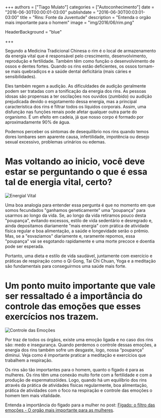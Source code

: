 +++
authors = ["Tiago Mulato"]
categories = ["Autoconhecimento"]
date = "2016-06-30T00:00:01-03:00"
publishdate = "2016-06-30T00:03:01-03:00"
title = "Rins: Fonte da Juventude"
description = "Entenda o orgão mais importante para o homem"
image = "img/2016/06/rim.png"

HeaderBackground = "blue"


+++


Segundo a Medicina Tradicional Chinesa o rim é o local de armazenamento da energia vital que é responsável pelo crescimento, desenvolvimento, reprodução e fertilidade. Também têm como função o desenvolvimento de ossos e dentes fortes. Quando os rins estão deficientes, os ossos tornam-se mais quebradiços e a saúde dental deficitária (mais cáries e sensibilidades).

Eles também regem a audição. As dificuldades de audição geralmente podem ser tratadas com a tonificação da energia dos rins. As pessoas idosas são propensas a ter oscilações nos ouvidos (zumbido) ou audição prejudicada devido o esgotamento dessa energia, mas a principal característica dos rins é filtrar todos os líquidos corporais. Assim, uma disfunção nas funções renais pode afetar qualquer outra parte do organismo. É um efeito em cadeia, já que nosso corpo é formado por aproximadamente 90% de água.

Podemos perceber os sintomas de desequilíbrio nos rins quando temos dores lombares sem aparente causa, infertilidade, impotência ou desejo sexual excessivo, problemas urinários ou edemas.

# Mas voltando ao inicio, você deve estar se perguntando o que é essa tal de energia vital, certo?

![Energial Vital](https://s3-sa-east-1.amazonaws.com/blog.autoconexao.org.br/img/2016/06/energia-vital.png)


Uma boa analogia para entender essa pergunta é que no momento em que somos fecundados "ganhamos geneticamente" uma "poupança" para usarmos ao longo da vida. Se, ao longo da vida retiramos pouco desta "poupança", evitando excessos, estilo de vida sedentário e desregrado e, ainda depositamos diariamente "mais energia" com prática de atividade física regular e boa alimentação, a saúde e longevidade serão o prêmio. Mas, se a "esvaziamos" diariamente e, raramente repomos, essa "poupança" vai se esgotando rapidamente e uma morte precoce e doentia pode ser esperada.

Portanto, uma dieta e estilo de vida saudável, juntamente com exercício e práticas de respiração como o Qi Gong, Tai Chi Chuan, Yoga e a meditação são fundamentais para conseguirmos uma saúde mais forte.

# Um ponto muito importante que vale ser ressaltado é a importância do controle das emoções que esses exercícios nos trazem.

![Controle das Emoções](https://s3-sa-east-1.amazonaws.com/blog.autoconexao.org.br/img/2016/06/controle-das-emocoes.jpg)

Por traz de todos os órgãos, existe uma emoção ligada e no caso dos rins são: medo e insegurança. Quando perdemos o controle dessas emoções, a energia dos rins também sofre um desgaste, logo, nossa “poupança” diminui. Veja como é importante praticar a meditação e exercícios que trabalhem a respiração.

Os rins são tão importantes para o homem, quanto o fígado é para as mulheres. Os rins têm uma conexão muito forte com a fertilidade e com a produção de espermatozóides. Logo, quando há um equilíbrio dos rins através da prática de atividades físicas regularmente, boa alimentação, prática de atividades com o foco na respiração e controle das emoções o homem tem mais vitalidade.

Entenda a importância do fígado para a mulher no post: [Fígado: o filtro das emoções - O orgão mais importante para as mulheres](http://blog.autoconexao.org.br/post/2016/05/figado-o-filtro-das-emocoes/).
